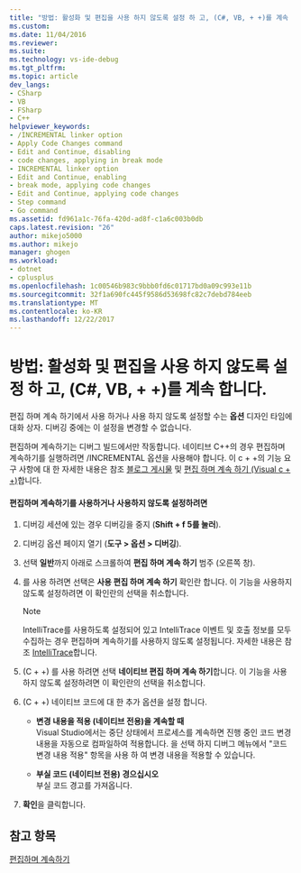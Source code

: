 ```yaml
---
title: "방법: 활성화 및 편집을 사용 하지 않도록 설정 하 고, (C#, VB, + +)를 계속 | Microsoft Docs"
ms.custom: 
ms.date: 11/04/2016
ms.reviewer: 
ms.suite: 
ms.technology: vs-ide-debug
ms.tgt_pltfrm: 
ms.topic: article
dev_langs:
- CSharp
- VB
- FSharp
- C++
helpviewer_keywords:
- /INCREMENTAL linker option
- Apply Code Changes command
- Edit and Continue, disabling
- code changes, applying in break mode
- INCREMENTAL linker option
- Edit and Continue, enabling
- break mode, applying code changes
- Edit and Continue, applying code changes
- Step command
- Go command
ms.assetid: fd961a1c-76fa-420d-ad8f-c1a6c003b0db
caps.latest.revision: "26"
author: mikejo5000
ms.author: mikejo
manager: ghogen
ms.workload:
- dotnet
- cplusplus
ms.openlocfilehash: 1c00546b983c9bbb0fd6c01717bd0a09c993e11b
ms.sourcegitcommit: 32f1a690fc445f9586d53698fc82c7debd784eeb
ms.translationtype: MT
ms.contentlocale: ko-KR
ms.lasthandoff: 12/22/2017
---
```

# <a name="how-to-enable-and-disable-edit-and-continue-c-vb-c"></a>방법: 활성화 및 편집을 사용 하지 않도록 설정 하 고, (C#, VB, + +)를 계속 합니다.
편집 하며 계속 하기에서 사용 하거나 사용 하지 않도록 설정할 수는 **옵션** 디자인 타임에 대화 상자. 디버깅 중에는 이 설정을 변경할 수 없습니다.  
  
편집하며 계속하기는 디버그 빌드에서만 작동합니다. 네이티브 C++의 경우 편집하며 계속하기를 실행하려면 /INCREMENTAL 옵션을 사용해야 합니다. 이 c + +의 기능 요구 사항에 대 한 자세한 내용은 참조 [블로그 게시물](https://blogs.msdn.microsoft.com/vcblog/2016/07/01/c-edit-and-continue-in-visual-studio-2015-update-3/) 및 [편집 하며 계속 하기 (Visual c + +)](../debugger/edit-and-continue-visual-cpp.md)합니다.
  
#### <a name="to-enabledisable-edit-and-continue"></a>편집하며 계속하기를 사용하거나 사용하지 않도록 설정하려면  
  
1.  디버깅 세션에 있는 경우 디버깅을 중지 (**Shift + f 5를 눌러**).

2.  디버깅 옵션 페이지 열기 (**도구 > 옵션 > 디버깅**).
  
3.  선택 **일반**까지 아래로 스크롤하여 **편집 하며 계속 하기** 범주 (오른쪽 창).  
  
4.  를 사용 하려면 선택은 **사용 편집 하며 계속 하기** 확인란 합니다. 이 기능을 사용하지 않도록 설정하려면 이 확인란의 선택을 취소합니다.  
  
    > [!NOTE]
    >  IntelliTrace를 사용하도록 설정되어 있고 IntelliTrace 이벤트 및 호출 정보를 모두 수집하는 경우 편집하며 계속하기를 사용하지 않도록 설정됩니다. 자세한 내용은 참조 [IntelliTrace](../debugger/intellitrace.md)합니다.

5. (C + +) 를 사용 하려면 선택 **네이티브 편집 하며 계속 하기**합니다. 이 기능을 사용하지 않도록 설정하려면 이 확인란의 선택을 취소합니다.

6. (C + +) 네이티브 코드에 대 한 추가 옵션을 설정 합니다.

    - **변경 내용을 적용 (네이티브 전용)을 계속할 때**  
        Visual Studio에서는 중단 상태에서 프로세스를 계속하면 진행 중인 코드 변경 내용을 자동으로 컴파일하여 적용합니다. 을 선택 하지 디버그 메뉴에서 "코드 변경 내용 적용" 항목을 사용 하 여 변경 내용을 적용할 수 있습니다.  
  
    - **부실 코드 (네이티브 전용) 경으십시오**  
        부실 코드 경고를 가져옵니다. 
  
7.  **확인**을 클릭합니다.    
  
## <a name="see-also"></a>참고 항목  
 [편집하며 계속하기](../debugger/edit-and-continue.md)